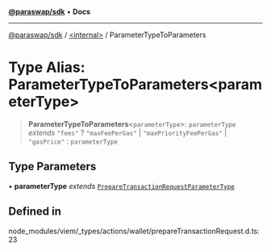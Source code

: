 [**@paraswap/sdk**](../../README.md) • **Docs**

***

[@paraswap/sdk](../../globals.md) / [\<internal\>](../README.md) / ParameterTypeToParameters

# Type Alias: ParameterTypeToParameters\<parameterType\>

> **ParameterTypeToParameters**\<`parameterType`\>: `parameterType` *extends* `"fees"` ? `"maxFeePerGas"` \| `"maxPriorityFeePerGas"` \| `"gasPrice"` : `parameterType`

## Type Parameters

• **parameterType** *extends* [`PrepareTransactionRequestParameterType`](PrepareTransactionRequestParameterType.md)

## Defined in

node\_modules/viem/\_types/actions/wallet/prepareTransactionRequest.d.ts:23
